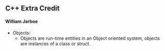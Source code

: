 ## C++ Extra Credit
#### William Jarboe


* Objects:
  * Objects are run-time entities in an Object oriented system, objects are instances of a class or struct.
  
